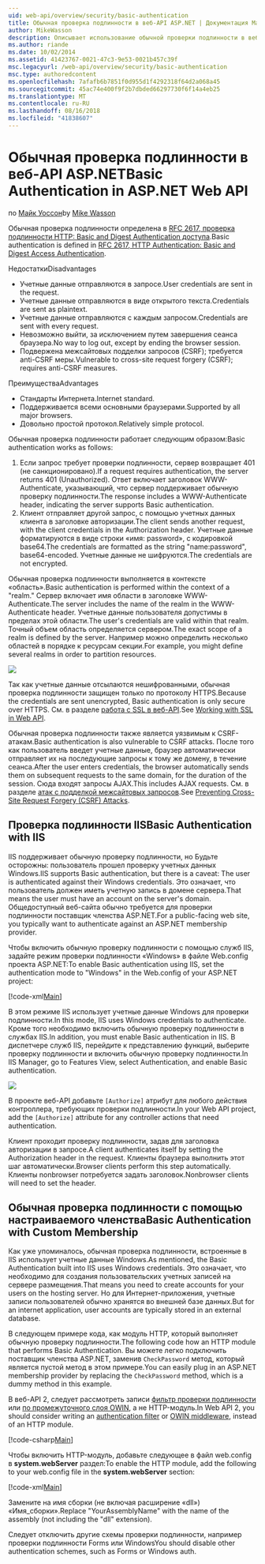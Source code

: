 ```yaml
---
uid: web-api/overview/security/basic-authentication
title: Обычная проверка подлинности в веб-API ASP.NET | Документация Майкрософт
author: MikeWasson
description: Описывает использование обычной проверки подлинности в веб-API ASP.NET.
ms.author: riande
ms.date: 10/02/2014
ms.assetid: 41423767-0021-47c3-9e53-0021b457c39f
msc.legacyurl: /web-api/overview/security/basic-authentication
msc.type: authoredcontent
ms.openlocfilehash: 7afafb6b7851f0d955d1f4292318f64d2a068a45
ms.sourcegitcommit: 45ac74e400f9f2b7dbded66297730f6f14a4eb25
ms.translationtype: MT
ms.contentlocale: ru-RU
ms.lasthandoff: 08/16/2018
ms.locfileid: "41838607"
---
```

<a name="basic-authentication-in-aspnet-web-api"></a><span data-ttu-id="e339e-103">Обычная проверка подлинности в веб-API ASP.NET</span><span class="sxs-lookup"><span data-stu-id="e339e-103">Basic Authentication in ASP.NET Web API</span></span>
====================
<span data-ttu-id="e339e-104">по [Майк Уоссон](https://github.com/MikeWasson)</span><span class="sxs-lookup"><span data-stu-id="e339e-104">by [Mike Wasson](https://github.com/MikeWasson)</span></span>

<span data-ttu-id="e339e-105">Обычная проверка подлинности определена в [RFC 2617, проверка подлинности HTTP: Basic and Digest Authentication доступа](http://www.ietf.org/rfc/rfc2617.txt).</span><span class="sxs-lookup"><span data-stu-id="e339e-105">Basic authentication is defined in [RFC 2617, HTTP Authentication: Basic and Digest Access Authentication](http://www.ietf.org/rfc/rfc2617.txt).</span></span>

<span data-ttu-id="e339e-106">Недостатки</span><span class="sxs-lookup"><span data-stu-id="e339e-106">Disadvantages</span></span>

- <span data-ttu-id="e339e-107">Учетные данные отправляются в запросе.</span><span class="sxs-lookup"><span data-stu-id="e339e-107">User credentials are sent in the request.</span></span>
- <span data-ttu-id="e339e-108">Учетные данные отправляются в виде открытого текста.</span><span class="sxs-lookup"><span data-stu-id="e339e-108">Credentials are sent as plaintext.</span></span>
- <span data-ttu-id="e339e-109">Учетные данные отправляются с каждым запросом.</span><span class="sxs-lookup"><span data-stu-id="e339e-109">Credentials are sent with every request.</span></span>
- <span data-ttu-id="e339e-110">Невозможно выйти, за исключением путем завершения сеанса браузера.</span><span class="sxs-lookup"><span data-stu-id="e339e-110">No way to log out, except by ending the browser session.</span></span>
- <span data-ttu-id="e339e-111">Подвержена межсайтовых подделки запросов (CSRF); требуется anti-CSRF меры.</span><span class="sxs-lookup"><span data-stu-id="e339e-111">Vulnerable to cross-site request forgery (CSRF); requires anti-CSRF measures.</span></span>

<span data-ttu-id="e339e-112">Преимущества</span><span class="sxs-lookup"><span data-stu-id="e339e-112">Advantages</span></span>

- <span data-ttu-id="e339e-113">Стандарты Интернета.</span><span class="sxs-lookup"><span data-stu-id="e339e-113">Internet standard.</span></span>
- <span data-ttu-id="e339e-114">Поддерживается всеми основными браузерами.</span><span class="sxs-lookup"><span data-stu-id="e339e-114">Supported by all major browsers.</span></span>
- <span data-ttu-id="e339e-115">Довольно простой протокол.</span><span class="sxs-lookup"><span data-stu-id="e339e-115">Relatively simple protocol.</span></span>

<span data-ttu-id="e339e-116">Обычная проверка подлинности работает следующим образом:</span><span class="sxs-lookup"><span data-stu-id="e339e-116">Basic authentication works as follows:</span></span>

1. <span data-ttu-id="e339e-117">Если запрос требует проверки подлинности, сервер возвращает 401 (не санкционировано).</span><span class="sxs-lookup"><span data-stu-id="e339e-117">If a request requires authentication, the server returns 401 (Unauthorized).</span></span> <span data-ttu-id="e339e-118">Ответ включает заголовок WWW-Authenticate, указывающий, что сервер поддерживает обычную проверку подлинности.</span><span class="sxs-lookup"><span data-stu-id="e339e-118">The response includes a WWW-Authenticate header, indicating the server supports Basic authentication.</span></span>
2. <span data-ttu-id="e339e-119">Клиент отправляет другой запрос, с помощью учетных данных клиента в заголовке авторизации.</span><span class="sxs-lookup"><span data-stu-id="e339e-119">The client sends another request, with the client credentials in the Authorization header.</span></span> <span data-ttu-id="e339e-120">Учетные данные форматируются в виде строки «имя: password», с кодировкой base64.</span><span class="sxs-lookup"><span data-stu-id="e339e-120">The credentials are formatted as the string "name:password", base64-encoded.</span></span> <span data-ttu-id="e339e-121">Учетные данные не шифруются.</span><span class="sxs-lookup"><span data-stu-id="e339e-121">The credentials are not encrypted.</span></span>

<span data-ttu-id="e339e-122">Обычная проверка подлинности выполняется в контексте «область».</span><span class="sxs-lookup"><span data-stu-id="e339e-122">Basic authentication is performed within the context of a "realm."</span></span> <span data-ttu-id="e339e-123">Сервер включает имя области в заголовке WWW-Authenticate.</span><span class="sxs-lookup"><span data-stu-id="e339e-123">The server includes the name of the realm in the WWW-Authenticate header.</span></span> <span data-ttu-id="e339e-124">Учетные данные пользователя допустимы в пределах этой области.</span><span class="sxs-lookup"><span data-stu-id="e339e-124">The user's credentials are valid within that realm.</span></span> <span data-ttu-id="e339e-125">Точный объем область определяется сервером.</span><span class="sxs-lookup"><span data-stu-id="e339e-125">The exact scope of a realm is defined by the server.</span></span> <span data-ttu-id="e339e-126">Например можно определить несколько областей в порядке к ресурсам секции.</span><span class="sxs-lookup"><span data-stu-id="e339e-126">For example, you might define several realms in order to partition resources.</span></span>

![](basic-authentication/_static/image1.png)

<span data-ttu-id="e339e-127">Так как учетные данные отсылаются нешифрованными, обычная проверка подлинности защищен только по протоколу HTTPS.</span><span class="sxs-lookup"><span data-stu-id="e339e-127">Because the credentials are sent unencrypted, Basic authentication is only secure over HTTPS.</span></span> <span data-ttu-id="e339e-128">См. в разделе [работа с SSL в веб-API](working-with-ssl-in-web-api.md).</span><span class="sxs-lookup"><span data-stu-id="e339e-128">See [Working with SSL in Web API](working-with-ssl-in-web-api.md).</span></span>

<span data-ttu-id="e339e-129">Обычная проверка подлинности также является уязвимым к CSRF-атакам.</span><span class="sxs-lookup"><span data-stu-id="e339e-129">Basic authentication is also vulnerable to CSRF attacks.</span></span> <span data-ttu-id="e339e-130">После того как пользователь введет учетные данные, браузер автоматически отправляет их на последующие запросы к тому же домену, в течение сеанса.</span><span class="sxs-lookup"><span data-stu-id="e339e-130">After the user enters credentials, the browser automatically sends them on subsequent requests to the same domain, for the duration of the session.</span></span> <span data-ttu-id="e339e-131">Сюда входят запросы AJAX.</span><span class="sxs-lookup"><span data-stu-id="e339e-131">This includes AJAX requests.</span></span> <span data-ttu-id="e339e-132">См. в разделе [атак с подделкой межсайтовых запросов](preventing-cross-site-request-forgery-csrf-attacks.md).</span><span class="sxs-lookup"><span data-stu-id="e339e-132">See [Preventing Cross-Site Request Forgery (CSRF) Attacks](preventing-cross-site-request-forgery-csrf-attacks.md).</span></span>

## <a name="basic-authentication-with-iis"></a><span data-ttu-id="e339e-133">Проверка подлинности IIS</span><span class="sxs-lookup"><span data-stu-id="e339e-133">Basic Authentication with IIS</span></span>

<span data-ttu-id="e339e-134">IIS поддерживает обычную проверку подлинности, но Будьте осторожны: пользователь прошел проверку учетных данных Windows.</span><span class="sxs-lookup"><span data-stu-id="e339e-134">IIS supports Basic authentication, but there is a caveat: The user is authenticated against their Windows credentials.</span></span> <span data-ttu-id="e339e-135">Это означает, что пользователь должен иметь учетную запись в домене сервера.</span><span class="sxs-lookup"><span data-stu-id="e339e-135">That means the user must have an account on the server's domain.</span></span> <span data-ttu-id="e339e-136">Общедоступный веб-сайта обычно требуется для проверки подлинности поставщик членства ASP.NET.</span><span class="sxs-lookup"><span data-stu-id="e339e-136">For a public-facing web site, you typically want to authenticate against an ASP.NET membership provider.</span></span>

<span data-ttu-id="e339e-137">Чтобы включить обычную проверку подлинности с помощью служб IIS, задайте режим проверки подлинности «Windows» в файле Web.config проекта ASP.NET:</span><span class="sxs-lookup"><span data-stu-id="e339e-137">To enable Basic authentication using IIS, set the authentication mode to "Windows" in the Web.config of your ASP.NET project:</span></span>

[!code-xml[Main](basic-authentication/samples/sample1.xml)]

<span data-ttu-id="e339e-138">В этом режиме IIS использует учетные данные Windows для проверки подлинности.</span><span class="sxs-lookup"><span data-stu-id="e339e-138">In this mode, IIS uses Windows credentials to authenticate.</span></span> <span data-ttu-id="e339e-139">Кроме того необходимо включить обычную проверку подлинности в службах IIS.</span><span class="sxs-lookup"><span data-stu-id="e339e-139">In addition, you must enable Basic authentication in IIS.</span></span> <span data-ttu-id="e339e-140">В диспетчере служб IIS, перейдите к представлению функций, выберите проверку подлинности и включить обычную проверку подлинности.</span><span class="sxs-lookup"><span data-stu-id="e339e-140">In IIS Manager, go to Features View, select Authentication, and enable Basic authentication.</span></span>

![](basic-authentication/_static/image2.png)

<span data-ttu-id="e339e-141">В проекте веб-API добавьте `[Authorize]` атрибут для любого действия контроллера, требующих проверки подлинности.</span><span class="sxs-lookup"><span data-stu-id="e339e-141">In your Web API project, add the `[Authorize]` attribute for any controller actions that need authentication.</span></span>

<span data-ttu-id="e339e-142">Клиент проходит проверку подлинности, задав для заголовка авторизации в запросе.</span><span class="sxs-lookup"><span data-stu-id="e339e-142">A client authenticates itself by setting the Authorization header in the request.</span></span> <span data-ttu-id="e339e-143">Клиенты браузера выполнить этот шаг автоматически.</span><span class="sxs-lookup"><span data-stu-id="e339e-143">Browser clients perform this step automatically.</span></span> <span data-ttu-id="e339e-144">Клиенты nonbrowser потребуется задать заголовок.</span><span class="sxs-lookup"><span data-stu-id="e339e-144">Nonbrowser clients will need to set the header.</span></span>

## <a name="basic-authentication-with-custom-membership"></a><span data-ttu-id="e339e-145">Обычная проверка подлинности с помощью настраиваемого членства</span><span class="sxs-lookup"><span data-stu-id="e339e-145">Basic Authentication with Custom Membership</span></span>

<span data-ttu-id="e339e-146">Как уже упоминалось, обычная проверка подлинности, встроенные в IIS использует учетные данные Windows.</span><span class="sxs-lookup"><span data-stu-id="e339e-146">As mentioned, the Basic Authentication built into IIS uses Windows credentials.</span></span> <span data-ttu-id="e339e-147">Это означает, что необходимо для создания пользовательских учетных записей на сервере размещения.</span><span class="sxs-lookup"><span data-stu-id="e339e-147">That means you need to create accounts for your users on the hosting server.</span></span> <span data-ttu-id="e339e-148">Но для Интернет-приложения, учетные записи пользователей обычно хранятся во внешней базе данных.</span><span class="sxs-lookup"><span data-stu-id="e339e-148">But for an internet application, user accounts are typically stored in an external database.</span></span>

<span data-ttu-id="e339e-149">В следующем примере кода, как модуль HTTP, который выполняет обычную проверку подлинности.</span><span class="sxs-lookup"><span data-stu-id="e339e-149">The following code how an HTTP module that performs Basic Authentication.</span></span> <span data-ttu-id="e339e-150">Вы можете легко подключить поставщик членства ASP.NET, заменив `CheckPassword` метод, который является пустой метод в этом примере.</span><span class="sxs-lookup"><span data-stu-id="e339e-150">You can easily plug in an ASP.NET membership provider by replacing the `CheckPassword` method, which is a dummy method in this example.</span></span>

<span data-ttu-id="e339e-151">В веб-API 2, следует рассмотреть записи [фильтр проверки подлинности](authentication-filters.md) или [по промежуточного слоя OWIN](../../../aspnet/overview/owin-and-katana/index.md), а не HTTP-модуль.</span><span class="sxs-lookup"><span data-stu-id="e339e-151">In Web API 2, you should consider writing an [authentication filter](authentication-filters.md) or [OWIN middleware](../../../aspnet/overview/owin-and-katana/index.md), instead of an HTTP module.</span></span>

[!code-csharp[Main](basic-authentication/samples/sample2.cs)]

<span data-ttu-id="e339e-152">Чтобы включить HTTP-модуль, добавьте следующее в файл web.config в **system.webServer** раздел:</span><span class="sxs-lookup"><span data-stu-id="e339e-152">To enable the HTTP module, add the following to your web.config file in the **system.webServer** section:</span></span>

[!code-xml[Main](basic-authentication/samples/sample3.xml?highlight=4)]

<span data-ttu-id="e339e-153">Замените на имя сборки (не включая расширение «dll») «Имя_сборки».</span><span class="sxs-lookup"><span data-stu-id="e339e-153">Replace "YourAssemblyName" with the name of the assembly (not including the "dll" extension).</span></span>

<span data-ttu-id="e339e-154">Следует отключить другие схемы проверки подлинности, например проверки подлинности Forms или Windows</span><span class="sxs-lookup"><span data-stu-id="e339e-154">You should disable other authentication schemes, such as Forms or Windows auth.</span></span>
